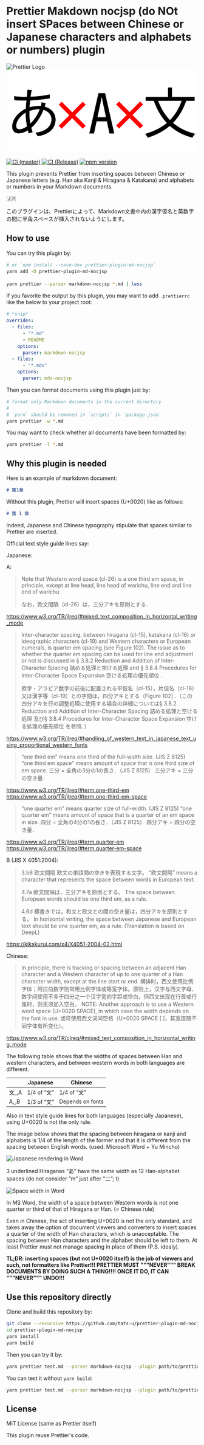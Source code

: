 # Prettier Makdown nocjsp (do NOt insert SPaces between Chinese or Japanese characters and alphabets or numbers) plugin

![Prettier Logo](https://raw.githubusercontent.com/prettier/prettier-logo/master/images/prettier-banner-light.png)
![Logo](./assets/logo.png)

[![CI (master)](https://github.com/tats-u/prettier-plugin-md-nocjsp/workflows/CI%20(master)/badge.svg)](https://github.com/tats-u/prettier-plugin-md-nocjsp/actions/workflows/master.yml)
[![CI (Release)](https://github.com/tats-u/prettier-plugin-md-nocjsp/workflows/CI%20(Release)/badge.svg)](https://github.com/tats-u/prettier-plugin-md-nocjsp/actions/workflows/release.yml)
[![npm version](https://badge.fury.io/js/prettier-plugin-md-nocjsp.svg)](https://badge.fury.io/js/prettier-plugin-md-nocjsp)

This plugin prevents Prettier from inserting spaces between Chinese or Japanese letters (e.g. Han aka Kanji & Hiragana & Katakana)  and alphabets or numbers in your Markdown documents.

🇯🇵

このプラグインは、Prettierによって、Markdown文書中内の漢字仮名と英数字の間に半角スペースが挿入されないようにします。

## How to use

You can try this plugin by:

```bash
# or `npm install --save-dev prettier-plugin-md-nocjsp`
yarn add -D prettier-plugin-md-nocjsp

yarn prettier --parser markdown-nocjsp *.md | less
```

If you favorite the output by this plugin, you may want to add `.prettierrc` like the below to your project root:

```yaml
# *snip*
overrides:
  - files:
      - "*.md"
      - README
    options:
      parser: markdown-nocjsp
  - files:
      - "*.mdx"
    options:
      parser: mdx-nocjsp
```

Then you can format documents using this plugin just by:

```bash
# format only Markdown documents in the current directory
#
# `yarn` should be removed in `scripts` in `package.json`
yarn prettier -w *.md
```

You may want to check whether all documents have been formatted by:

```bash
yarn prettier -l *.md
```

## Why this plugin is needed

Here is an example of markdown document:

```markdown
# 第1章
```

Without this plugin, Prettier will insert spaces (U+0020) like as follows:

```markdown
# 第 1 章
```

Indeed, Japanese and Chinese typography stipulate that spaces similar to Prettier are inserted.

Official text style guide lines say:

Japanese:

A:

> Note that Western word space (cl-26) is a one third em space, in principle, except at line head, line head of warichu, line end and line end of warichu.
>
> なお，欧文間隔（cl-26）は，三分アキを原則とする．

<https://www.w3.org/TR/jlreq/#mixed_text_composition_in_horizontal_writing_mode>

> Inter-character spacing, between hiragana (cl-15), katakana (cl-16) or ideographic characters (cl-19) and Western characters or European numerals, is quarter em spacing (see Figure 102). The issue as to whether the quarter em spacing can be used for line end adjustment or not is discussed in § 3.8.2 Reduction and Addition of Inter-Character Spacing 詰める処理と空ける処理 and § 3.8.4 Procedures for Inter-Character Space Expansion 空ける処理の優先順位 .
>
> 欧字・アラビア数字の前後に配置される平仮名（cl-15），片仮名（cl-16）又は漢字等（cl-19）との字間は，四分アキとする（Figure 102）．（この四分アキを行の調整処理に使用する場合の詳細については§ 3.8.2 Reduction and Addition of Inter-Character Spacing 詰める処理と空ける処理 及び§ 3.8.4 Procedures for Inter-Character Space Expansion 空ける処理の優先順位 を参照．）

<https://www.w3.org/TR/jlreq/#handling_of_western_text_in_japanese_text_using_proportional_western_fonts>

> “one third em” means one third of the full-width size. (JIS Z 8125)
> “one third em space” means amount of space that is one third size of em space.
> 三分 = 全角の3分の1の長さ．（JIS Z 8125）
> 三分アキ = 三分の空き量．

<https://www.w3.org/TR/jlreq/#term.one-third-em>
<https://www.w3.org/TR/jlreq/#term.one-third-em-space>

> “one quarter em” means quarter size of full-width. (JIS Z 8125)
> “one quarter em” means amount of space that is a quarter of an em space in size.
> 四分 = 全角の4分の1の長さ．（JIS Z 8125）
> 四分アキ = 四分の空き量．

<https://www.w3.org/TR/jlreq/#term.quarter-em>
<https://www.w3.org/TR/jlreq/#term.quarter-em-space>

B (JIS X 4051:2004):

> 3.b6 欧文間隔 欧文の単語間の空きを表現する文字。
> “欧文間隔” means a character that represents the space between words in European text.
>
> 4.7a 欧文間隔は，三分アキを原則とする。
> The space between European words should be one third em, as a rule.
>
> 4.6d 横書きでは，和文と欧文との間の空き量は，四分アキを原則とする。
> In horizontal writing, the space between Japanese and European text should be one quarter em, as a rule.
> (Translation is based on DeepL)

<https://kikakurui.com/x4/X4051-2004-02.html>

Chinese:

 > In principle, there is tracking or spacing between an adjacent Han character and a Western character of up to one quarter of a Han character width, except at the line start or end.
> 横排时，西文使用比例字体；阿拉伯数字则常用比例字体或等宽字体。原则上，汉字与西文字母、数字间使用不多于四分之一个汉字宽的字距或空白。但西文出现在行首或行尾时，则无须加入空白。
> NOTE: Another approach is to use a Western word space (U+0020 SPACE), in which case the width depends on the font in use.
> 或可使用西文词间空格（U+0020 SPACE [ ]，其宽度随不同字体有所变化）。

<https://www.w3.org/TR/clreq/#mixed_text_composition_in_horizontal_writing_mode>

The following table shows that the widths of spaces between Han and western characters, and between western words in both languages are different.

|      | Japanese    | Chinese          |
|------|-------------|------------------|
| 文␣A | 1/4 of “文” | 1/4 of “文”      |
| A␣B  | 1/3 of “文” | Depends on fonts |

Also in text style guide lines for both languages (especially Japanese), using U+0020 is not the only rule.

The image below shows that the spacing between hiragana or kanji and alphabets is 1/4 of the length of the former and that it is different from the spacing between English words. (used: Microsoft Word + Yu Mincho)

![Japanese rendering in Word](https://user-images.githubusercontent.com/12870451/112154796-f5c6ed00-8c27-11eb-86c2-291648286f87.png)

3 underlined Hiraganas “あ” have the same width as 12 Han-alphabet spaces (do not consider “m” just after “二”; t)

![Space width in Word](https://user-images.githubusercontent.com/12870451/112154800-f6f81a00-8c27-11eb-8c7d-15b2aa5c8b1e.png)

In MS Word, the width of a space between Western words is not one quarter or third of that of Hiragana or Han.  (= Chinese rule)

Even in Chinese, the act of inserting U+0020 is not the only standard, and takes away the option of document viewers and converters to insert spaces a quarter of the width of Han characters, which is unacceptable. The spacing between Han characters and the alphabet should be left to them. At least Prettier must not manage spacing in place of them (P.S. idealy).

**TL;DR: inserting spaces (but not U+0020 itself) is the job of viewers and such, not formatters like Prettier!!!  PRETTIER MUST """NEVER""" BREAK DOCUMENTS BY DOING SUCH A THING!!!!  ONCE IT DO, IT CAN """NEVER""" UNDO!!!**

## Use this repository directly

Clone and build this repository by:

```bash
git clone --recursive https://github.com/tats-u/prettier-plugin-md-nocjsp.git
cd prettier-plugin-md-nocjsp
yarn install
yarn build
```

Then you can try it by:

```bash
yarn prettier test.md --parser markdown-nocjsp --plugin path/to/prettier-plugin-md-nocjsp
```

You can test it without `yarn build`:

```bash
yarn prettier test.md --parser markdown-nocjsp --plugin path/to/prettier-plugin-md-nocjsp/index.js
```

## License

MIT License (same as Prettier itself)

This plugin reuse Prettier's code.
